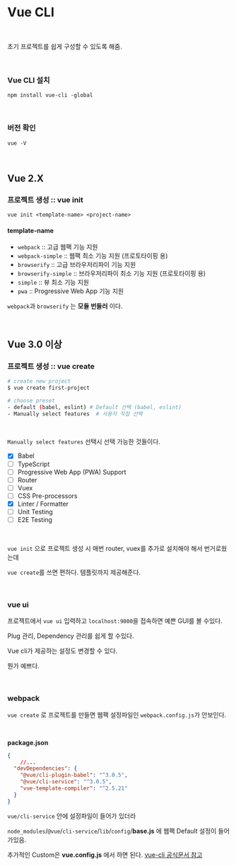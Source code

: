 

# Vue CLI

&nbsp;

초기 프로젝트를 쉽게 구성할 수 있도록 해줌.

&nbsp;

### Vue CLI 설치

```
npm install vue-cli -global
```

&nbsp;

### 버전 확인

```
vue -V
```

&nbsp;
&nbsp;

## Vue 2.X

### 프로젝트 생성 :: vue init

```
vue init <template-name> <project-name>
```

#### template-name

- `webpack` :: 고급 웹팩 기능 지원
- `webpack-simple` :: 웹팩 최소 기능 지원 (프로토타이핑 용)
- `browserify` :: 고급 브라우저리파이 기능 지원
- `browserify-simple` :: 브라우저리파이 최소 기능 지원 (프로토타이핑 용)
- `simple` :: 뷰 최소 기능 지원
- `pwa` :: Progressive Web App 기능 지원

`webpack`과 `browserify` 는 **모듈 번들러** 이다.

&nbsp;
&nbsp;

## Vue 3.0 이상

### 프로젝트 생성 :: vue create

```bash
# create new project
$ vue create first-project

# choose preset
- default (babel, eslint) # Default 선택 (babel, eslint)
- Manually select features  # 사용자 직접 선택
```

&nbsp;

`Manually select features` 선택시 선택 가능한 것들이다.

- [x] Babel
- [ ] TypeScript
- [ ] Progressive Web App (PWA) Support
- [ ] Router
- [ ] Vuex
- [ ] CSS Pre-processors
- [x] Linter / Formatter
- [ ] Unit Testing
- [ ] E2E Testing

&nbsp;

`vue init` 으로 프로젝트 생성 시 매번 router, vuex를 추가로 설치해야 해서 번거로웠는데 

`vue create`를 쓰면 편하다. 템플릿까지 제공해준다.

&nbsp;
&nbsp;

### vue ui

프로젝트에서 `vue ui` 입력하고 `localhost:9000`을 접속하면 예쁜 GUI를 볼 수있다.

Plug 관리, Dependency 관리를 쉽게 할 수있다.

Vue cli가 제공하는 설정도 변경할 수 있다.

뭔가 예쁘다.

&nbsp;
&nbsp;

### webpack

`vue create` 로 프로젝트를 만들면 웹팩 설정파일인 `webpack.config.js`가 안보인다.

&nbsp;

**package.json**
```json
{
    //...
  "devDependencies": {
    "@vue/cli-plugin-babel": "^3.0.5",
    "@vue/cli-service": "^3.0.5",
    "vue-template-compiler": "^2.5.21"
  }
}
```

`vue/cli-service` 안에 설정파일이 들어가 있더라

`node_modules`/`@vue`/`cli-service`/`lib`/`config`/**base.js** 에 웹팩 Default 설정이 들어가있음.

추가적인 Custom은 **vue.config.js** 에서 하면 된다. [vue-cli 공식문서 참고](https://cli.vuejs.org/guide/webpack.html#simple-configuration)


